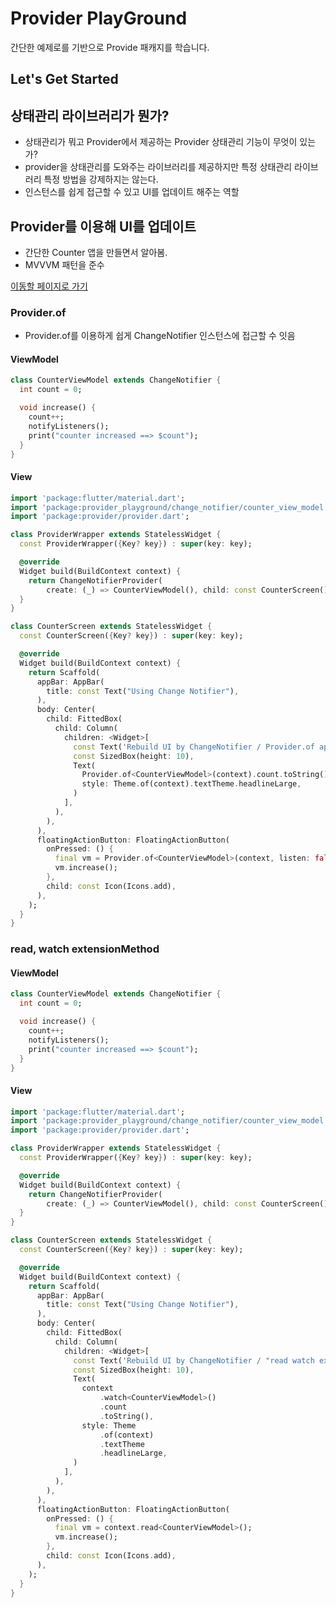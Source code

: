 # Provider PlayGround

간단한 예제로를 기반으로 Provide 패캐지를 학습니다.

## Let's Get Started
## 상태관리 라이브러리가 뭔가?
- 상태관리가 뭐고 Provider에서 제공하는 Provider 상태관리 기능이 무엇이 있는가?
- provider을 상태관리를 도와주는 라이브러리를 제공하지만 특정 상태관리 라이브러리 특정 방법을 강제하지는 않는다.
- 인스턴스를 쉽게 접근할 수 있고 UI를 업데이트 해주는 역할



## Provider를 이용해 UI를 업데이트
- 간단한 Counter 앱을 만들면서 알아봄.
- MVVVM 패턴을 준수


[이동할 페이지로 가기](./lib/FutureProvider/about_future_provider.md)


### Provider.of
- Provider.of를 이용하게 쉽게 ChangeNotifier 인스턴스에 접근할 수 잇음

#### ViewModel
```dart
class CounterViewModel extends ChangeNotifier {
  int count = 0;

  void increase() {
    count++;
    notifyListeners();
    print("counter increased ==> $count");
  }
}
```

#### View
```dart
import 'package:flutter/material.dart';
import 'package:provider_playground/change_notifier/counter_view_model.dart';
import 'package:provider/provider.dart';

class ProviderWrapper extends StatelessWidget {
  const ProviderWrapper({Key? key}) : super(key: key);

  @override
  Widget build(BuildContext context) {
    return ChangeNotifierProvider(
        create: (_) => CounterViewModel(), child: const CounterScreen());
  }
}

class CounterScreen extends StatelessWidget {
  const CounterScreen({Key? key}) : super(key: key);

  @override
  Widget build(BuildContext context) {
    return Scaffold(
      appBar: AppBar(
        title: const Text("Using Change Notifier"),
      ),
      body: Center(
        child: FittedBox(
          child: Column(
            children: <Widget>[
              const Text('Rebuild UI by ChangeNotifier / Provider.of approach'),
              const SizedBox(height: 10),
              Text(
                Provider.of<CounterViewModel>(context).count.toString(),
                style: Theme.of(context).textTheme.headlineLarge,
              )
            ],
          ),
        ),
      ),
      floatingActionButton: FloatingActionButton(
        onPressed: () {
          final vm = Provider.of<CounterViewModel>(context, listen: false);
          vm.increase();
        },  
        child: const Icon(Icons.add),
      ),
    );
  }
}
```

### read, watch extensionMethod


#### ViewModel
```dart
class CounterViewModel extends ChangeNotifier {
  int count = 0;

  void increase() {
    count++;
    notifyListeners();
    print("counter increased ==> $count");
  }
}
```

#### View
```dart
import 'package:flutter/material.dart';
import 'package:provider_playground/change_notifier/counter_view_model.dart';
import 'package:provider/provider.dart';

class ProviderWrapper extends StatelessWidget {
  const ProviderWrapper({Key? key}) : super(key: key);

  @override
  Widget build(BuildContext context) {
    return ChangeNotifierProvider(
        create: (_) => CounterViewModel(), child: const CounterScreen());
  }
}

class CounterScreen extends StatelessWidget {
  const CounterScreen({Key? key}) : super(key: key);

  @override
  Widget build(BuildContext context) {
    return Scaffold(
      appBar: AppBar(
        title: const Text("Using Change Notifier"),
      ),
      body: Center(
        child: FittedBox(
          child: Column(
            children: <Widget>[
              const Text('Rebuild UI by ChangeNotifier / "read watch extensionMethod" approach'),
              const SizedBox(height: 10),
              Text(
                context
                    .watch<CounterViewModel>()
                    .count
                    .toString(),
                style: Theme
                    .of(context)
                    .textTheme
                    .headlineLarge,
              )
            ],
          ),
        ),
      ),
      floatingActionButton: FloatingActionButton(
        onPressed: () {
          final vm = context.read<CounterViewModel>();
          vm.increase();
        },
        child: const Icon(Icons.add),
      ),
    );
  }
}
```
